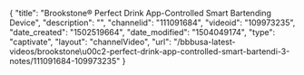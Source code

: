 {
    "title": "Brookstone&reg; Perfect Drink App-Controlled Smart Bartending Device",
    "description": "",
    "channelid": "111091684",
    "videoid": "109973235",
    "date_created": "1502519664",
    "date_modified": "1504049174",
    "type": "captivate",
    "layout": "channelVideo",
    "url": "\/bbbusa-latest-videos\/brookstone\u00c2-perfect-drink-app-controlled-smart-bartendi-3-notes\/111091684-109973235"
}
